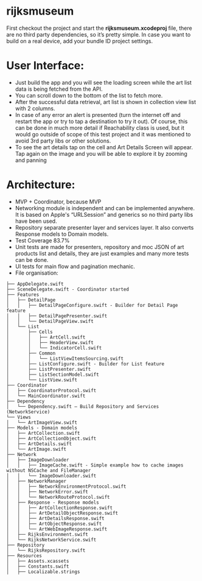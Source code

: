 # rijksmuseum

First checkout the project and start the **rijksmuseum.xcodeproj** file, there are no third party dependencies, so it’s pretty simple. In case you want to build on a real device, add your bundle ID project settings. 

# User Interface:
* Just build the app and you will see the loading screen while the art list data is being fetched from the API. 
* You can scroll down to the bottom of the list to fetch more.
* After the successful data retrieval, art list is shown in collection view list with 2 columns.
* In case of any error an alert is presented (turn the internet off and restart the app or try to tap a destination to try it out). Of course, this can be done in much more detail if Reachability class is used, but it would go outside of scope of this test project and it was mentioned to avoid 3rd party libs or other solutions. 
* To see the art details tap on the cell and Art Details Screen will appear. Tap again on the image and you will be able to explore it by zooming and panning 

# Architecture:
* MVP + Coordinator, because MVP 
* Networking module is independent and can be implemented anywhere. It is based on Apple's “URLSession” and generics so no third party libs have been used.
* Repository separate presenter layer and services layer. It also converts Response models to Domain models.
* Test Coverage 83.7%
* Unit tests are made for presenters, repository and moc JSON of art products list and details, they are just examples and many more tests can be done.
* UI tests for main flow and pagination mechanic.
* File organisation: 
```
├── AppDelegate.swift
├── SceneDelegate.swift - Coordinator started
├── Features
│   ├── DetailPage
│   │   ├── DetailPageConfigure.swift - Builder for Detail Page feature
│   │   ├── DetailPagePresenter.swift
│   │   └── DetailPageView.swift
│   └── List
│       ├── Cells
│       │   ├── ArtCell.swift
│       │   ├── HeaderView.swift
│       │   └── IndicatorCell.swift
│       ├── Common
│       │   └── ListViewItemsSourcing.swift
│       ├── ListConfigure.swift - Builder for List feature
│       ├── ListPresenter.swift
│       ├── ListSectionModel.swift
│       └── ListView.swift
├── Coordinator
│   ├── CoordinatorProtocol.swift
│   └── MainCoordinator.swift
├── Dependency
│   └── Dependency.swift – Build Repository and Services (NetworkService)
└── Views
│   └── ArtImageView.swift
├── Models - Domain models
│   ├── ArtCollection.swift
│   ├── ArtCollectionObject.swift
│   ├── ArtDetails.swift
│   └── ArtImage.swift
├── Network
│   ├── ImageDownloader
│   │   ├── ImageCache.swift - Simple example how to cache images without NSCache and FileManager
│   │   └── ImageDownloader.swift
│   ├── NetworkManager
│   │   ├── NetworkEnvironmentProtocol.swift
│   │   ├── NetworkError.swift
│   │   └── NetworkRouteProtocol.swift
│   ├── Response - Response models
│   │   ├── ArtCollectionResponse.swift
│   │   ├── ArtDetailObjectResponse.swift
│   │   ├── ArtDetailsResponse.swift
│   │   ├── ArtObjectResponse.swift
│   │   └── ArtWebImageResponse.swift
│   ├── RijksEnvironment.swift
│   └── RijksNetworkService.swift
├── Repository
│   └── RijksRepository.swift
├── Resources
│   ├── Assets.xcassets
│   ├── Constants.swift
│   ├── Localizable.strings
```